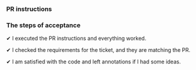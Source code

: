 <!-- Before creating a PR

✔ I rechecked the ticket and all requirements are fulfilled.

✔ I checked the Readme and made sure it is up-to-date.

✔ I added tests for the new code if possible.

✔ I rebased the feature branch on the main branch.

✔ I linked the ticket to this PR by either
  - adding `closes #issueId` if PR should close the issue
  - or adding `for #issueId` if PR should relate to an issue

✔ I enabled auto-merge if the PR can be merged after approval

✔ I informed my colleagues in slack about the PR / offered a walkthrough

-->

### PR instructions

<!--

✔ I wrote clear instructions how to set up and test the PR.

✔ I executed the PR instructions myself and everything worked.

-->

### The steps of acceptance

✔ I executed the PR instructions and everything worked.

✔ I checked the requirements for the ticket, and they are matching the PR.

✔ I am satisfied with the code and left annotations if I had some ideas.
